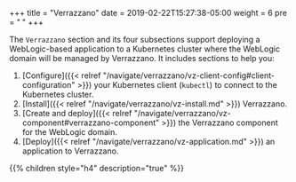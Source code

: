 +++
title = "Verrazzano"
date = 2019-02-22T15:27:38-05:00
weight = 6
pre = "<b> </b>"
+++

The `Verrazzano` section and its four subsections support deploying a WebLogic-based application to a
Kubernetes cluster where the WebLogic domain will be managed by Verrazzano.  It includes sections
to help you:

1. [Configure]({{< relref "/navigate/verrazzano/vz-client-config#client-configuration" >}})  your Kubernetes client (`kubectl`) to connect to the Kubernetes cluster.
2. [Install]({{< relref "/navigate/verrazzano/vz-install.md" >}}) Verrazzano.
3. [Create and deploy]({{< relref "/navigate/verrazzano/vz-component#verrazzano-component" >}}) the Verrazzano component for the WebLogic domain.
4. [Deploy]({{< relref "/navigate/verrazzano/vz-application.md" >}}) an application to Verrazzano.

{{% children style="h4" description="true" %}}
